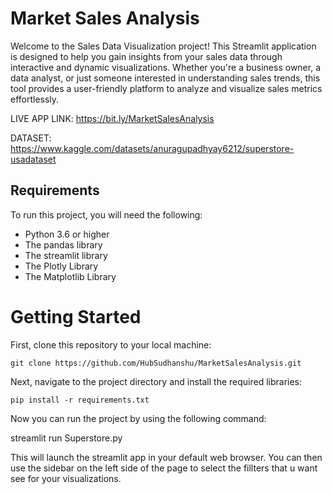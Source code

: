 # Market Sales Analysis
Welcome to the Sales Data Visualization project! This Streamlit application is designed to help you gain insights from your sales data through interactive and dynamic visualizations. Whether you're a business owner, a data analyst, or just someone interested in understanding sales trends, this tool provides a user-friendly platform to analyze and visualize sales metrics effortlessly.

LIVE APP LINK: https://bit.ly/MarketSalesAnalysis

DATASET: https://www.kaggle.com/datasets/anuragupadhyay6212/superstore-usadataset

## Requirements

To run this project, you will need the following:
- Python 3.6 or higher
- The pandas library
- The streamlit library
- The Plotly Library
- The Matplotlib Library

# Getting Started

First, clone this repository to your local machine:

    git clone https://github.com/HubSudhanshu/MarketSalesAnalysis.git

Next, navigate to the project directory and install the required libraries:

    pip install -r requirements.txt

Now you can run the project by using the following command:

  streamlit run Superstore.py

This will launch the streamlit app in your default web browser. You can then use the sidebar on the left side of the page to select the fillters that u want see for your visualizations.
